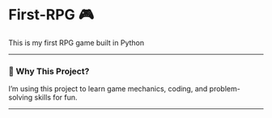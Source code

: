 # First-RPG 🎮  
This is my first RPG game built in Python

---

### 🌱 Why This Project?  
I’m using this project to learn game mechanics, coding, and problem-solving skills for fun.  

---
